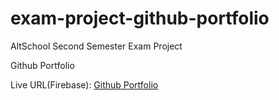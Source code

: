 # exam-project-github-portfolio
AltSchool Second Semester Exam Project

Github Portfolio


Live URL(Firebase): [Github Portfolio](https://exam-project-github-portfolio.web.app/)
